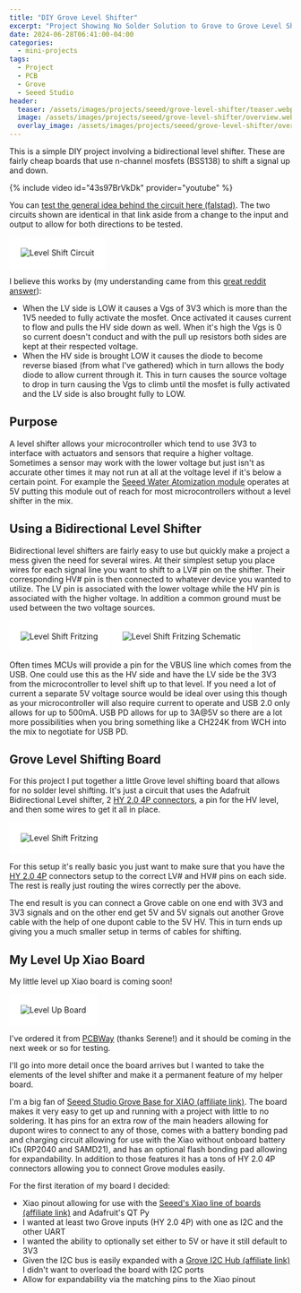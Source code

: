```yaml
---
title: "DIY Grove Level Shifter"
excerpt: "Project Showing No Solder Solution to Grove to Grove Level Shifting"
date: 2024-06-28T06:41:00-04:00
categories:
  - mini-projects
tags:
  - Project
  - PCB
  - Grove
  - Seeed Studio
header:
  teaser: /assets/images/projects/seeed/grove-level-shifter/teaser.webp
  image: /assets/images/projects/seeed/grove-level-shifter/overview.webp
  overlay_image: /assets/images/projects/seeed/grove-level-shifter/overview.webp
---
```


This is a simple DIY project involving a bidirectional level shifter. These are fairly cheap boards that use n-channel mosfets (BSS138) to shift a signal up and down.

{% include video id="43s97BrVkDk" provider="youtube" %}

You can [test the general idea behind the circuit here (falstad)](https://www.falstad.com/circuit/circuitjs.html?ctz=CQAgjCAMB0l3BWcMBMcUHYMGZIA4UA2ATmIxAUgoqoQFMBaMMAKADdxCrttDOrMKKMIAs3aNmFUYCdiB58F83iEFSQY6tKjRZAc2WKVS3niksDYLof7zCZ6SwBmqzWAx8UmtdiFhdOpAoLABOrlTufFYRHsJgcKG2aiheqhhCEfCQiSgInuk2apnwLAAyqqnJqbgi6k4AhgA2AM508hJQLACyqnlpQrmKkLUCuiwA7raRSQXZk2IxfAv9nT0ihLVq67U1wihj5SLE+UJHQyPCDS1tSNlhZysIsUXIJfdwK9srxQn3eIsaD7TYrODT-cCxETgnx+AIwIIWQHcFTLUzmAxPIx8TF2BydDg4pQ4l5UTS3KRjDiolEfEmA9qSbQyFhAA). The two circuits shown are identical in that link aside from a change to the input and output to allow for both directions to be tested.

<img src="{{ site.url }}{{ site.baseurl }}/assets/images/projects/seeed/grove-level-shifter/level-shift-circuit.webp" alt="Level Shift Circuit" style="padding: 20px; background-color: #FFF;">

I believe this works by (my understanding came from this [great reddit answer](https://www.reddit.com/r/AskElectronics/comments/npwl0t/comment/h0c2sfj/)):
- When the LV side is LOW it causes a Vgs of 3V3 which is more than the 1V5 needed to fully activate the mosfet. Once activated it causes current to flow and pulls the HV side down as well. When it's high the Vgs is 0 so current doesn't conduct and with the pull up resistors both sides are kept at their respected voltage.
- When the HV side is brought LOW it causes the diode to become reverse biased (from what I've gathered) which in turn allows the body diode to allow current through it. This in turn causes the source voltage to drop in turn causing the Vgs to climb until the mosfet is fully activated and the LV side is also brought fully to LOW.

## Purpose

A level shifter allows your microcontroller which tend to use 3V3 to interface with actuators and sensors that require a higher voltage. Sometimes a sensor may work with the lower voltage but just isn't as accurate other times it may not run at all at the voltage level if it's below a certain point. For example the [Seeed Water Atomization module](https://www.seeedstudio.com/Grove-Water-Atomization-v1-0.html) operates at 5V putting this module out of reach for most microcontrollers without a level shifter in the mix.

## Using a Bidirectional Level Shifter

Bidirectional level shifters are fairly easy to use but quickly make a project a mess given the need for several wires. At their simplest setup you place wires for each signal line you want to shift to a LV# pin on the shifter. Their corresponding HV# pin is then connected to whatever device you wanted to utilize. The LV pin is associated with the lower voltage while the HV pin is associated with the higher voltage. In addition a common ground must be used between the two voltage sources.

<img src="{{ site.url }}{{ site.baseurl }}/assets/images/projects/seeed/grove-level-shifter/level-shift-fritzing.webp" alt="Level Shift Fritzing" style="padding: 20px; background-color: #FFF;">

<img src="{{ site.url }}{{ site.baseurl }}/assets/images/projects/seeed/grove-level-shifter/level-shift-fritzing-schematic.webp" alt="Level Shift Fritzing Schematic" style="padding: 20px; background-color: #FFF;">

Often times MCUs will provide a pin for the VBUS line which comes from the USB. One could use this as the HV side and have the LV side be the 3V3 from the microcontroller to level shift up to that level. If you need a lot of current a separate 5V voltage source would be ideal over using this though as your microcontroller will also require current to operate and USB 2.0 only allows for up to 500mA. USB PD allows for up to 3A@5V so there are a lot more possibilities when you bring something like a CH224K from WCH into the mix to negotiate for USB PD.

## Grove Level Shifting Board

For this project I put together a little Grove level shifting board that allows for no solder level shifting. It's just a circuit that uses the Adafruit Bidirectional Level shifter, 2 [HY 2.0 4P connectors](https://www.lcsc.com/products/Wire-To-Board-Connector_11068.html), a pin for the HV level, and then some wires to get it all in place.

<img src="{{ site.url }}{{ site.baseurl }}/assets/images/projects/seeed/grove-level-shifter/level-shift-fritzing.webp" alt="Level Shift Fritzing" style="padding: 20px; background-color: #FFF;">

For this setup it's really basic you just want to make sure that you have the [HY 2.0 4P](https://www.lcsc.com/products/Wire-To-Board-Connector_11068.html) connectors setup to the correct LV# and HV# pins on each side. The rest is really just routing the wires correctly per the above. 

The end result is you can connect a Grove cable on one end with 3V3 and 3V3 signals and on the other end get 5V and 5V signals out another Grove cable with the help of one dupont cable to the 5V HV. This in turn ends up giving you a much smaller setup in terms of cables for shifting.

## My Level Up Xiao Board

My little level up Xiao board is coming soon!

<img src="{{ site.url }}{{ site.baseurl }}/assets/images/projects/seeed/grove-level-shifter/level-up-board.webp" alt="Level Up Board" style="padding: 20px; background-color: #FFF;">

I've ordered it from [PCBWay](https://pcbway.com/g/9mk3Jz) (thanks Serene!) and it should be coming in the next week or so for testing.

I'll go into more detail once the board arrives but I wanted to take the elements of the level shifter and make it a permanent feature of my helper board.

I'm a big fan of [Seeed Studio Grove Base for XIAO (affiliate link)](https://www.seeedstudio.com/Grove-Shield-for-Seeeduino-XIAO-p-4621.html?sensecap_affiliate=vkN9MXE&referring_service=link). The board makes it very easy to get up and running with a project with little to no soldering. It has pins for an extra row of the main headers allowing for dupont wires to connect to any of those, comes with a battery bonding pad and charging circuit allowing for use with the Xiao without onboard battery ICs (RP2040 and SAMD21), and has an optional flash bonding pad allowing for expandability. In addition to those features it has a tons of HY 2.0 4P connectors allowing you to connect Grove modules easily.

For the first iteration of my board I decided:
- Xiao pinout allowing for use with the [Seeed's Xiao line of boards (affiliate link)](https://www.seeedstudio.com/xiao-series-page?sensecap_affiliate=vkN9MXE&referring_service=link) and Adafruit's QT Py
- I wanted at least two Grove inputs (HY 2.0 4P) with one as I2C and the other UART
- I wanted the ability to optionally set either to 5V or have it still default to 3V3
- Given the I2C bus is easily expanded with a [Grove I2C Hub (affiliate link)](https://www.seeedstudio.com/Grove-I2C-Hub-6-Port-p-4349.html?sensecap_affiliate=vkN9MXE&referring_service=link) I didn't want to overload the board with I2C ports
- Allow for expandability via the matching pins to the Xiao pinout



